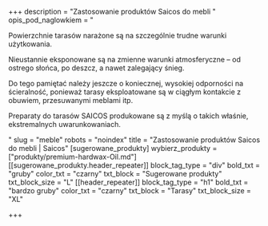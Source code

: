 +++
description = "Zastosowanie produktów Saicos do mebli "
opis_pod_naglowkiem = "<p>Powierzchnie tarasów narażone są na szczególnie trudne warunki użytkowania.</p><p>Nieustannie eksponowane są na zmienne warunki atmosferyczne – od ostrego słońca, po deszcz, a nawet zalegający śnieg.</p><p>Do tego pamiętać należy jeszcze o koniecznej, wysokiej odporności na ścieralność, ponieważ tarasy eksploatowane są w ciągłym kontakcie z obuwiem, przesuwanymi meblami itp.</p><p>Preparaty do tarasów SAICOS produkowane są z myślą o takich właśnie, ekstremalnych uwarunkowaniach.</p>"
slug = "meble"
robots = "noindex"
title = "Zastosowanie produktów Saicos do mebli | Saicos"
[sugerowane_produkty]
wybierz_produkty = ["produkty/premium-hardwax-Oil.md"]
[[sugerowane_produkty.header_repeater]]
block_tag_type = "div"
bold_txt = "gruby"
color_txt = "czarny"
txt_block = "Sugerowane produkty"
txt_block_size = "L"
[[header_repeater]]
block_tag_type = "h1"
bold_txt = "bardzo gruby"
color_txt = "czarny"
txt_block = "Tarasy"
txt_block_size = "XL"

+++
